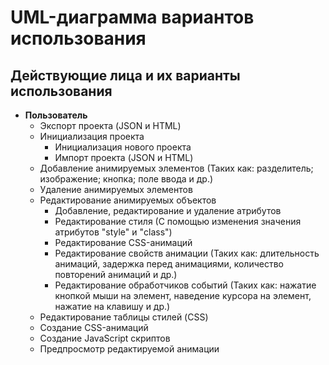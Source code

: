 # UML-диаграмма вариантов использования

## Действующие лица и их варианты использования

- **Пользователь**
  - Экспорт проекта (JSON и HTML)
  - Инициализация проекта
    - Инициализация нового проекта
    - Импорт проекта (JSON и HTML)
  - Добавление анимируемых элементов (Таких как: разделитель; изображение; кнопка; поле ввода и др.)
  - Удаление анимируемых элементов
  - Редактирование анимируемых объектов
    - Добавление, редактирование и удаление атрибутов
    - Редактирование стиля (С помощью изменения значения атрибутов "style" и "class")
    - Редактирование CSS-анимаций
    - Редактирование свойств анимации (Таких как: длительность анимаций, задержка перед анимациями, количество повторений анимаций и др.)
    - Редактирование обработчиков событий (Таких как: нажатие кнопкой мыши на элемент, наведение курсора на элемент, нажатие на клавишу и др.)
  - Редактирование таблицы стилей (CSS)
  - Создание CSS-анимаций
  - Создание JavaScript скриптов
  - Предпросмотр редактируемой анимации